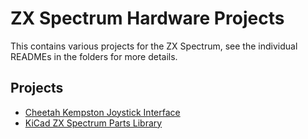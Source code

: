 # ZX Spectrum Hardware Projects

This contains various projects for the ZX Spectrum, see the individual READMEs in the folders for more details.

## Projects

- [Cheetah Kempston Joystick Interface](/zxspectrum/cheetah-kempston-joystick/README.md)
- [KiCad ZX Spectrum Parts Library](/zxspectrum/kicad-zxspectrum-lib/README.md)

